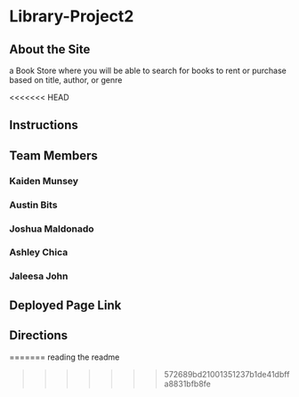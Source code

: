 # Library-Project2

## About the Site
a Book Store where you will be able to search for books to rent or purchase based on title, author, or genre

<<<<<<< HEAD
## Instructions


## Team Members
### Kaiden Munsey
### Austin Bits
### Joshua Maldonado
### Ashley Chica
### Jaleesa John

## Deployed Page Link


## Directions

=======
reading the readme
>>>>>>> 572689bd21001351237b1de41dbffa8831bfb8fe
